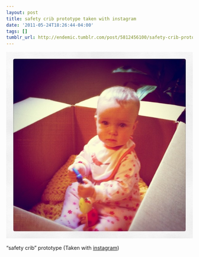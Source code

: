 ```yaml
---
layout: post
title: safety crib prototype taken with instagram
date: '2011-05-24T18:26:44-04:00'
tags: []
tumblr_url: http://endemic.tumblr.com/post/5812456100/safety-crib-prototype-taken-with-instagram
---
```

 ![](/tumblr_files/tumblr_llq10kfnjP1qz9neko1_1280.jpg)  

“safety crib” prototype (Taken with [instagram](http://instagr.am))

